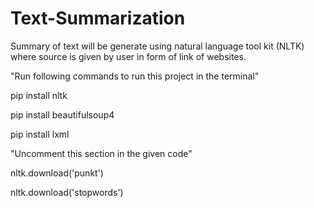 # Text-Summarization

Summary of text will be generate using natural language tool kit (NLTK) where source is given by user in form of link of websites.

"Run following commands to run this project in the terminal"

pip install nltk


pip install beautifulsoup4


pip install lxml

"Uncomment this section in the given code"

nltk.download('punkt')


nltk.download('stopwords')
